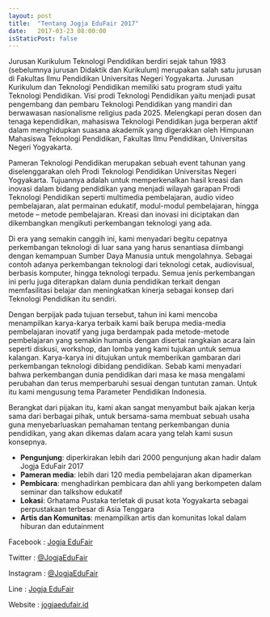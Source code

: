 ```yaml
---
layout: post
title:  "Tentang Jogja EduFair 2017"
date:   2017-03-23 08:00:00
isStaticPost: false
---
```

Jurusan Kurikulum Teknologi Pendidikan berdiri sejak tahun 1983 (sebelumnya jurusan Didaktik dan Kurikulum) merupakan salah satu jurusan di Fakultas Ilmu Pendidikan Universitas Negeri Yogyakarta. Jurusan Kurikulum dan Teknologi Pendidikan memiliki satu program studi yaitu Teknologi Pendidikan. Visi prodi Teknologi Pendidikan yaitu menjadi pusat pengembang dan pembaru Teknologi Pendidikan yang mandiri dan berwawasan nasionalisme religius pada 2025. Melengkapi peran dosen dan tenaga kependidikan, mahasiswa Teknologi Pendidikan juga berperan aktif dalam menghidupkan suasana akademik yang digerakkan oleh Himpunan Mahasiswa Teknologi Pendidikan, Fakultas Ilmu Pendidikan, Universitas Negeri Yogyakarta. 

Pameran Teknologi Pendidikan merupakan sebuah event tahunan yang diselenggarakan oleh Prodi Teknologi Pendidikan Universitas Negeri Yogyakarta. Tujuannya adalah untuk memperkenalkan hasil kreasi dan inovasi dalam bidang pendidikan yang menjadi wilayah garapan Prodi Teknologi Pendidikan seperti multimedia pembelajaran, audio video pembelajaran, alat permainan edukatif, modul-modul pembelajaran, hingga metode – metode pembelajaran. Kreasi dan inovasi ini diciptakan dan dikembangkan mengikuti perkembangan teknologi yang ada.

Di era yang semakin canggih ini, kami menyadari begitu cepatnya perkembangan teknologi di luar sana yang harus senantiasa diimbangi dengan kemampuan Sumber Daya Manusia untuk mengolahnya. Sebagai contoh adanya perkembangan teknologi dari teknologi cetak, audiovisual, berbasis komputer, hingga teknologi terpadu. Semua jenis perkembangan ini perlu juga diterapkan dalam dunia pendidikan terkait dengan memfasilitasi belajar dan meningkatkan kinerja sebagai konsep dari Teknologi Pendidikan itu sendiri.

Dengan berpijak pada tujuan tersebut, tahun ini kami mencoba menampilkan karya-karya terbaik kami baik berupa media-media pembelajaran inovatif yang juga berdampak pada metode-metode pembelajaran yang semakin humanis dengan disertai rangkaian acara lain seperti diskusi, workshop, dan lomba yang kami tujukan untuk semua kalangan. Karya-karya ini ditujukan untuk memberikan gambaran dari perkembangan teknologi dibidang pendidikan. Sebab kami menyadari bahwa perkembangan dunia pendidikan dari masa ke masa mengalami perubahan dan terus memperbaruhi sesuai dengan tuntutan zaman. Untuk itu kami mengusung tema Parameter Pendidikan Indonesia. 

Berangkat dari pijakan itu, kami akan sangat menyambut baik ajakan kerja sama dari berbagai pihak, untuk bersama-sama membuat sebuah usaha guna menyebarluaskan pemahaman tentang perkembangan dunia pendidikan, yang akan dikemas dalam acara yang telah kami susun konsepnya.

* **Pengunjung**: diperkirakan lebih dari 2000 pengunjung akan hadir dalam Jogja EduFair 2017
* **Pameran media**: lebih dari 120 media pembelajaran akan dipamerkan 
* **Pembicara**: menghadirkan pembicara dan ahli yang berkompeten dalam seminar dan talkshow edukatif
* **Lokasi**: Grhatama Pustaka terletak di pusat kota Yogyakarta sebagai perpustakaan terbesar di Asia Tenggara
* **Artis dan Komunitas**: menampilkan artis dan komunitas lokal dalam hiburan dan edutainment


<i class="fa fa-facebook-square fa-lg"></i> Facebook  : [Jogja EduFair](https://facebook.com/JogjaEduFair)

<i class="fa fa-twitter fa-lg"></i> Twitter : [@JogjaEduFair](https://twitter.com/JogjaEduFair)

<i class="fa fa-instagram fa-lg"></i> Instagram	: [@JogjaEduFair](https://instagram.com/JogjaEduFair)

<i class="fa fa-wechat fa-lg"></i> Line	: [Jogja EduFair](http://line.me/ti/p/~@ftj7214w)

<i class="fa fa-globe fa-lg"></i> Website	: [jogjaedufair.id](https://jogjaedufair.id)
